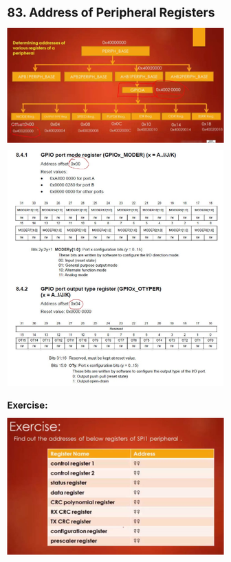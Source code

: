 # 83. Address of Peripheral Registers



![01](https://github.com/knightsummon/Mastering-Microcontroller-and-Embedded-Driver-Development/blob/main/21.%20Structuring%20Peripheral%20Registers/83.%20Address%20of%20Peripheral%20Registers.assets/01.jpg)

![02](https://github.com/knightsummon/Mastering-Microcontroller-and-Embedded-Driver-Development/blob/main/21.%20Structuring%20Peripheral%20Registers/83.%20Address%20of%20Peripheral%20Registers.assets/02.jpg)

## Exercise:

![03](https://github.com/knightsummon/Mastering-Microcontroller-and-Embedded-Driver-Development/blob/main/21.%20Structuring%20Peripheral%20Registers/83.%20Address%20of%20Peripheral%20Registers.assets/03.jpg)
